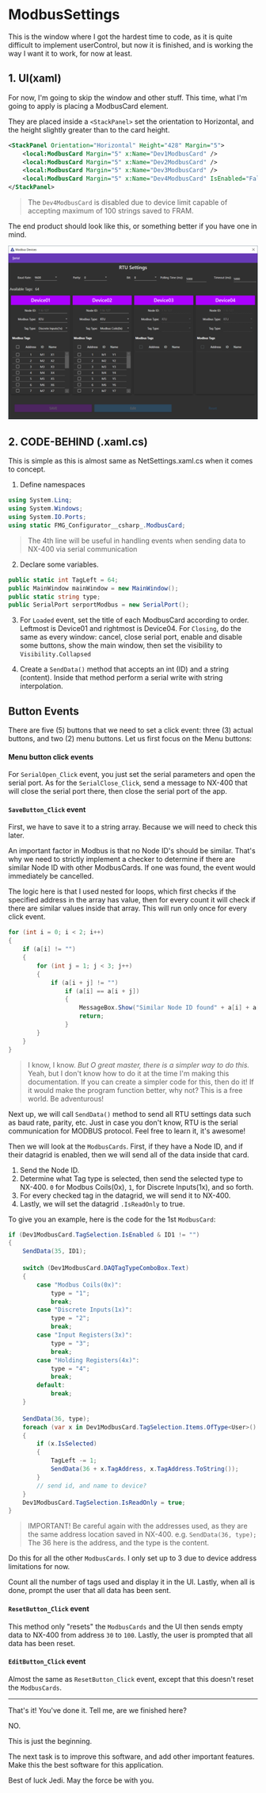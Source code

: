 # ModbusSettings
This is the window where I got the hardest time to code, as it is quite difficult to implement userControl, but now it is finished, and is working the way I want it to work, for now at least.

## 1. UI(xaml)
For now, I'm going to skip the window and other stuff. This time, what I'm going to apply is placing a ModbusCard element.

They are placed inside a `<StackPanel>` set the orientation to Horizontal, and the height slightly greater than to the card height.
```xml
<StackPanel Orientation="Horizontal" Height="428" Margin="5">
    <local:ModbusCard Margin="5" x:Name="Dev1ModbusCard" />
    <local:ModbusCard Margin="5" x:Name="Dev2ModbusCard" />
    <local:ModbusCard Margin="5" x:Name="Dev3ModbusCard" />
    <local:ModbusCard Margin="5" x:Name="Dev4ModbusCard" IsEnabled="False"/>
</StackPanel>
```
>The `Dev4ModbusCard` is disabled due to device limit capable of accepting maximum of 100 strings saved to FRAM.

The end product should look like this, or something better if you have one in mind.

![](img/Modbus_Devices.png)

## 2. CODE-BEHIND (.xaml.cs)
This is simple as this is almost same as NetSettings.xaml.cs when it comes to concept.

1. Define namespaces
```cs
using System.Linq;
using System.Windows;
using System.IO.Ports;
using static FMG_Configurator__csharp_.ModbusCard;
```
> The 4th line will be useful in handling events when sending data to NX-400 via serial communication

2. Declare some variables.
```cs
public static int TagLeft = 64;
public MainWindow mainWindow = new MainWindow();
public static string type;
public SerialPort serportModbus = new SerialPort();
```

3. For `Loaded` event, set the title of each ModbusCard according to order. Leftmost is Device01 and rightmost is Device04. For `Closing`, do the same as every window: cancel, close serial port, enable and disable some buttons, show the main window, then set the visibility to `Visibility.Collapsed`

4. Create a `SendData()` method that accepts an int (ID) and a string (content). Inside that method perform a serial write with string interpolation.

Button Events
---
There are five (5) buttons that we need to set a click event: three (3) actual buttons, and two (2) menu buttons. Let us first focus on the Menu buttons:

#### Menu button click events
For `SerialOpen_Click` event, you just set the serial parameters and open the serial port. As for the `SerialClose_Click`, send a message to NX-400 that will close the serial port there, then close the serial port of the app.

#### `SaveButton_Click` event
First, we have to save it to a string array. Because we will need to check this later.

An important factor in Modbus is that no Node ID's should be similar. That's why we need to strictly implement a checker to determine if there are similar Node ID with other ModbusCards. If one was found, the event would immediately be cancelled.

The logic here is that I used nested for loops, which first checks if the specified address in the array has value, then for every count it will check if there are similar values inside that array. This will run only once for every click event.
```cs
for (int i = 0; i < 2; i++)
{
    if (a[i] != "")
    {
        for (int j = 1; j < 3; j++)
        {
            if (a[i + j] != "")
                if (a[i] == a[i + j])
                {
                    MessageBox.Show("Similar Node ID found" + a[i] + a[i + j]);
                    return;
                }
        }
    }
}
```
> I know, I know. *But O great master, there is a simpler way to do this.* Yeah, but I don't know how to do it at the time I'm making this documentation. If you can create a simpler code for this, then do it! If it would make the program function better, why not? This is a free world. Be adventurous!

Next up, we will call `SendData()` method to send all RTU settings data such as baud rate, parity, etc. Just in case you don't know, RTU is the serial communication for MODBUS protocol. Feel free to learn it, it's awesome!

Then we will look at the `ModbusCards`. First, if they have a Node ID, and if their datagrid is enabled, then we will send all of the data inside that card.

1. Send the Node ID.
2. Determine what Tag type is selected, then send the selected type to NX-400. `0` for Modbus Coils(0x), `1`, for Discrete Inputs(1x), and so forth.
3. For every checked tag in the datagrid, we will send it to NX-400.
4. Lastly, we will set the datagrid `.IsReadOnly` to true.

To give you an example, here is the code for the 1st `ModbusCard`:
```cs
if (Dev1ModbusCard.TagSelection.IsEnabled & ID1 != "")
{
    SendData(35, ID1);

    switch (Dev1ModbusCard.DAQTagTypeComboBox.Text)
    {
        case "Modbus Coils(0x)":
            type = "1";
            break;
        case "Discrete Inputs(1x)":
            type = "2";
            break;
        case "Input Registers(3x)":
            type = "3";
            break;
        case "Holding Registers(4x)":
            type = "4";
            break;
        default:
            break;
    }

    SendData(36, type);
    foreach (var x in Dev1ModbusCard.TagSelection.Items.OfType<User>().ToList())
    {
        if (x.IsSelected)
        {
            TagLeft -= 1;
            SendData(36 + x.TagAddress, x.TagAddress.ToString());
        }               
        // send id, and name to device?
    }
    Dev1ModbusCard.TagSelection.IsReadOnly = true;
}
```
>IMPORTANT! Be careful again with the addresses used, as they are the same address location saved in NX-400. e.g. `SendData(36, type);` The 36 here is the address, and the type is the content.

Do this for all the other `ModbusCards`. I only set up to 3 due to device address limitations for now.

Count all the number of tags used and display it in the UI. Lastly, when all is done, prompt the user that all data has been sent.

#### `ResetButton_Click` event
This method only "resets" the `ModbusCards` and the UI then sends empty data to NX-400 from address `30` to `100`. Lastly, the user is prompted that all data has been reset.

#### `EditButton_Click` event
Almost the same as `ResetButton_Click` event, except that this doesn't reset the `ModbusCards`.

----

That's it! You've done it. Tell me, are we finished here?

NO.

This is just the beginning.

The next task is to improve this software, and add other important features. Make this the best software for this application.

Best of luck Jedi. May the force be with you.
